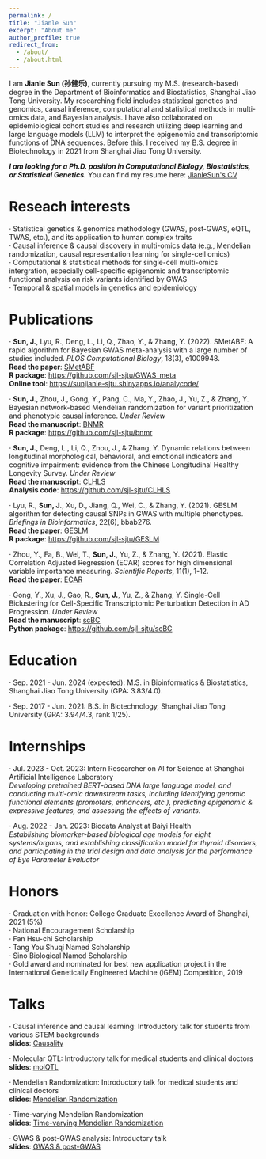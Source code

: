 ```yaml
---
permalink: /
title: "Jianle Sun"
excerpt: "About me"
author_profile: true
redirect_from: 
  - /about/
  - /about.html
---
```


I am **Jianle Sun (孙健乐)**, currently pursuing my M.S. (research-based) degree in the Department of Bioinformatics and Biostatistics, Shanghai Jiao Tong University. My researching field includes statistical genetics and genomics, causal inference, computational and statistical methods in multi-omics data, and Bayesian analysis. I have also collaborated on epidemiological cohort studies and research utilizing deep learning and large language models (LLM) to interpret the epigenomic and transcriptomic functions of DNA sequences. Before this, I received my B.S. degree in Biotechnology in 2021 from Shanghai Jiao Tong University. 

***I am looking for a Ph.D. position in Computational Biology, Biostatistics, or Statistical Genetics.*** You can find my resume here: [JianleSun's CV](../files/CV_JianleSun.pdf)

Reseach interests
======
·	Statistical genetics & genomics methodology (GWAS, post-GWAS, eQTL, TWAS, etc.), and its application to human complex traits <br>
·	Causal inference & causal discovery in multi-omics data (e.g., Mendelian randomization, causal representation learning for single-cell omics) <br>
·	Computational & statistical methods for single-cell multi-omics intergration, especially cell-specific epigenomic and transcriptomic functional analysis on risk variants identified by GWAS <br>
·	Temporal & spatial models in genetics and epidemiology

Publications
======
·	**Sun, J.**, Lyu, R., Deng, L., Li, Q., Zhao, Y., & Zhang, Y. (2022). SMetABF: A rapid algorithm for Bayesian GWAS meta-analysis with a large number of studies included. *PLOS Computational Biology*, 18(3), e1009948. <br>
**Read the paper**: [SMetABF](../files/SMetABF.pdf) <br>
**R package**: <https://github.com/sjl-sjtu/GWAS_meta> <br>
**Online tool**: <https://sunjianle-sjtu.shinyapps.io/analycode/>

·	**Sun, J.**, Zhou, J., Gong, Y., Pang, C., Ma, Y., Zhao, J., Yu, Z., & Zhang, Y. Bayesian network-based Mendelian randomization for variant prioritization and phenotypic causal inference. *Under Review* <br>
**Read the manuscript**: [BNMR](../files/BNMR.pdf) <br>
**R package**: <https://github.com/sjl-sjtu/bnmr>

·	**Sun, J.**, Deng, L., Li, Q., Zhou, J., & Zhang, Y. Dynamic relations between longitudinal morphological, behavioral, and emotional indicators and cognitive impairment: evidence from the Chinese Longitudinal Healthy Longevity Survey. *Under Review* <br>
**Read the manuscript**: [CLHLS](../files/CLHLS.pdf) <br>
**Analysis code**: <https://github.com/sjl-sjtu/CLHLS>

·	Lyu, R., **Sun, J.**, Xu, D., Jiang, Q., Wei, C., & Zhang, Y. (2021). GESLM algorithm for detecting causal SNPs in GWAS with multiple phenotypes. *Briefings in Bioinformatics*, 22(6), bbab276. <br>
**Read the paper**: [GESLM](../files/GESLM.pdf) <br>
**R package**: <https://github.com/sjl-sjtu/GESLM>

·	Zhou, Y., Fa, B., Wei, T., **Sun, J.**, Yu, Z., & Zhang, Y. (2021). Elastic Correlation Adjusted Regression (ECAR) scores for high dimensional variable importance measuring. *Scientific Reports*, 11(1), 1-12. <br>
**Read the paper**: [ECAR](../files/ECAR.pdf)

·	Gong, Y., Xu, J., Gao, R., **Sun, J.**, Yu, Z., & Zhang, Y. Single-Cell Biclustering for Cell-Specific Transcriptomic Perturbation Detection in AD Progression. *Under Review* <br>
**Read the manuscript**: [scBC](../files/scBC.pdf) <br>
**Python package**: <https://github.com/sjl-sjtu/scBC>


Education
======
·	Sep. 2021 - Jun. 2024 (expected): M.S. in Bioinformatics & Biostatistics, Shanghai Jiao Tong University (GPA: 3.83/4.0).

·	Sep. 2017 - Jun. 2021: B.S. in Biotechnology, Shanghai Jiao Tong University (GPA: 3.94/4.3, rank 1/25).


Internships
======
·	Jul. 2023 - Oct. 2023: Intern Researcher on AI for Science at Shanghai Artificial Intelligence Laboratory <br>
*Developing pretrained BERT-based DNA large language model, and conducting multi-omic downstream tasks, including identifying genomic functional elements (promoters, enhancers, etc.), predicting epigenomic & expressive features, and assessing the effects of variants.*

·	Aug. 2022 - Jan. 2023: Biodata Analyst at Baiyi Health <br>
*Establishing biomarker-based biological age models for eight systems/organs, and establishing classification model for thyroid disorders, and participating in the trial design and data analysis for the performance of Eye Parameter Evaluator*


Honors
======
·	Graduation with honor: College Graduate Excellence Award of Shanghai, 2021 (5%) <br>
·	National Encouragement Scholarship <br>
·	Fan Hsu-chi Scholarship <br>
·	Tang You Shuqi Named Scholarship <br>
·	Sino Biological Named Scholarship <br>
·	Gold award and nominated for best new application project in the International Genetically Engineered Machine (iGEM) Competition, 2019


Talks
======
·	Causal inference and causal learning:  Introductory talk for students from various STEM backgrounds <br>
**slides**: [Causality](../files/causality.pdf)

·	Molecular QTL: Introductory talk for medical students and clinical doctors <br>
**slides**: [molQTL](../files/molQTL.pdf)

·	Mendelian Randomization: Introductory talk for medical students and clinical doctors <br>
**slides**: [Mendelian Randomization](../files/MendelianRandomization.pdf)

·	Time-varying Mendelian Randomization <br>
**slides**: [Time-varying Mendelian Randomization](../files/time_varying_MR.pdf)

·	GWAS & post-GWAS analysis: Introductory talk <br>
**slides**: [GWAS & post-GWAS](../files/GWAS.pdf)
